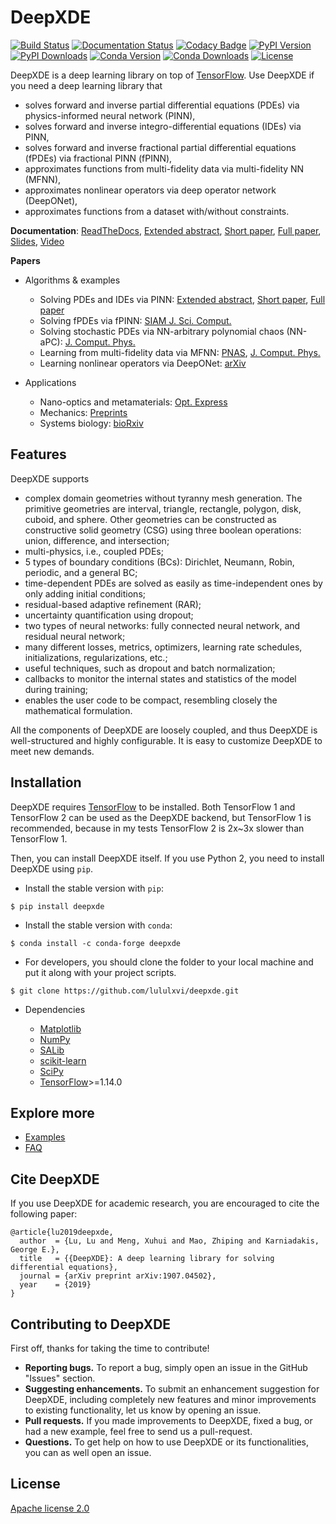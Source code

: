 # DeepXDE

[![Build Status](https://travis-ci.org/lululxvi/deepxde.svg?branch=master)](https://travis-ci.org/lululxvi/deepxde)
[![Documentation Status](https://readthedocs.org/projects/deepxde/badge/?version=latest)](https://deepxde.readthedocs.io/en/latest/?badge=latest)
[![Codacy Badge](https://api.codacy.com/project/badge/Grade/033f58727d674c598558a92da65bf0ed)](https://app.codacy.com/app/lululxvi/deepxde?utm_source=github.com&utm_medium=referral&utm_content=lululxvi/deepxde&utm_campaign=Badge_Grade_Dashboard)
[![PyPI Version](https://badge.fury.io/py/DeepXDE.svg)](https://badge.fury.io/py/DeepXDE)
[![PyPI Downloads](https://pepy.tech/badge/deepxde)](https://pepy.tech/project/deepxde)
[![Conda Version](https://anaconda.org/conda-forge/deepxde/badges/version.svg)](https://anaconda.org/conda-forge/deepxde)
[![Conda Downloads](https://img.shields.io/conda/dn/conda-forge/deepxde.svg)](https://anaconda.org/conda-forge/deepxde)
[![License](https://img.shields.io/badge/license-Apache%202.0-blue.svg)](https://github.com/lululxvi/deepxde/blob/master/LICENSE)

DeepXDE is a deep learning library on top of [TensorFlow](https://www.tensorflow.org/). Use DeepXDE if you need a deep learning library that

- solves forward and inverse partial differential equations (PDEs) via physics-informed neural network (PINN),
- solves forward and inverse integro-differential equations (IDEs) via PINN,
- solves forward and inverse fractional partial differential equations (fPDEs) via fractional PINN (fPINN),
- approximates functions from multi-fidelity data via multi-fidelity NN (MFNN),
- approximates nonlinear operators via deep operator network (DeepONet),
- approximates functions from a dataset with/without constraints.

**Documentation**: [ReadTheDocs](https://deepxde.readthedocs.io/), [Extended abstract](http://ceur-ws.org/Vol-2587/article_14.pdf), [Short paper](https://ml4physicalsciences.github.io/files/NeurIPS_ML4PS_2019_2.pdf), [Full paper](https://arxiv.org/abs/1907.04502), [Slides](https://lululxvi.github.io/files/talks/2020SIAMMDS_MS70.pdf), [Video](https://www.youtube.com/watch?v=Wfgr1pMA9fY&list=PL1e3Jic2_DwwJQ528agJYMEpA0oMaDSA9&index=13)

**Papers**

- Algorithms & examples

  - Solving PDEs and IDEs via PINN: [Extended abstract](http://ceur-ws.org/Vol-2587/article_14.pdf), [Short paper](https://ml4physicalsciences.github.io/files/NeurIPS_ML4PS_2019_2.pdf), [Full paper](https://arxiv.org/abs/1907.04502)
  - Solving fPDEs via fPINN: [SIAM J. Sci. Comput.](https://epubs.siam.org/doi/abs/10.1137/18M1229845)
  - Solving stochastic PDEs via NN-arbitrary polynomial chaos (NN-aPC): [J. Comput. Phys.](https://www.sciencedirect.com/science/article/pii/S0021999119305340)
  - Learning from multi-fidelity data via MFNN: [PNAS](https://www.pnas.org/content/117/13/7052), [J. Comput. Phys.](https://www.sciencedirect.com/science/article/pii/S0021999119307260)
  - Learning nonlinear operators via DeepONet: [arXiv](https://arxiv.org/abs/1910.03193)

- Applications

  - Nano-optics and metamaterials: [Opt. Express](https://www.osapublishing.org/oe/abstract.cfm?uri=oe-28-8-11618)
  - Mechanics: [Preprints](https://www.preprints.org/manuscript/202006.0258)
  - Systems biology: [bioRxiv](https://doi.org/10.1101/865063)

## Features

DeepXDE supports

- complex domain geometries without tyranny mesh generation. The primitive geometries are interval, triangle, rectangle, polygon, disk, cuboid, and sphere. Other geometries can be constructed as constructive solid geometry (CSG) using three boolean operations: union, difference, and intersection;
- multi-physics, i.e., coupled PDEs;
- 5 types of boundary conditions (BCs): Dirichlet, Neumann, Robin, periodic, and a general BC;
- time-dependent PDEs are solved as easily as time-independent ones by only adding initial conditions;
- residual-based adaptive refinement (RAR);
- uncertainty quantification using dropout;
- two types of neural networks: fully connected neural network, and residual neural network;
- many different losses, metrics, optimizers, learning rate schedules, initializations, regularizations, etc.;
- useful techniques, such as dropout and batch normalization;
- callbacks to monitor the internal states and statistics of the model during training;
- enables the user code to be compact, resembling closely the mathematical formulation.

All the components of DeepXDE are loosely coupled, and thus DeepXDE is well-structured and highly configurable. It is easy to customize DeepXDE to meet new demands.

## Installation

DeepXDE requires [TensorFlow](https://www.tensorflow.org/) to be installed. Both TensorFlow 1 and TensorFlow 2 can be used as the DeepXDE backend, but TensorFlow 1 is recommended, because in my tests TensorFlow 2 is 2x~3x slower than TensorFlow 1.

Then, you can install DeepXDE itself. If you use Python 2, you need to install DeepXDE using `pip`.

- Install the stable version with `pip`:

```
$ pip install deepxde
```

- Install the stable version with `conda`:

```
$ conda install -c conda-forge deepxde
```

- For developers, you should clone the folder to your local machine and put it along with your project scripts.

```
$ git clone https://github.com/lululxvi/deepxde.git
```

- Dependencies

  - [Matplotlib](https://matplotlib.org/)
  - [NumPy](http://www.numpy.org/)
  - [SALib](http://salib.github.io/SALib/)
  - [scikit-learn](https://scikit-learn.org)
  - [SciPy](https://www.scipy.org/)
  - [TensorFlow](https://www.tensorflow.org/)>=1.14.0

## Explore more

- [Examples](https://github.com/lululxvi/deepxde/tree/master/examples)
- [FAQ](https://deepxde.readthedocs.io/en/latest/user/faq.html)

## Cite DeepXDE

If you use DeepXDE for academic research, you are encouraged to cite the following paper:

```
@article{lu2019deepxde,
  author  = {Lu, Lu and Meng, Xuhui and Mao, Zhiping and Karniadakis, George E.},
  title   = {{DeepXDE}: A deep learning library for solving differential equations},
  journal = {arXiv preprint arXiv:1907.04502},
  year    = {2019}
}
```

## Contributing to DeepXDE

First off, thanks for taking the time to contribute!

- **Reporting bugs.** To report a bug, simply open an issue in the GitHub "Issues" section.
- **Suggesting enhancements.** To submit an enhancement suggestion for DeepXDE, including completely new features and minor improvements to existing functionality, let us know by opening an issue.
- **Pull requests.** If you made improvements to DeepXDE, fixed a bug, or had a new example, feel free to send us a pull-request.
- **Questions.** To get help on how to use DeepXDE or its functionalities, you can as well open an issue.

## License

[Apache license 2.0](https://github.com/lululxvi/deepxde/blob/master/LICENSE)

